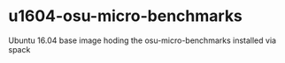 # u1604-osu-micro-benchmarks
Ubuntu 16.04 base image hoding the osu-micro-benchmarks installed via spack
